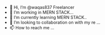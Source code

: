 - 👋 Hi, I’m @waqas837 Freelancer
- 👀 I’m working in MERN STACK...
- 🌱 I’m currently learning MERN STACK..
- 💞️ I’m looking to collaboration on with my re ...
- 📫 How to reach me ...

<!---
waqas837/waqas837 is a ✨ special ✨ repository because its `README.md` (this file) appears on your GitHub profile.
You can click the Preview link to take a look at your changes.
--->
